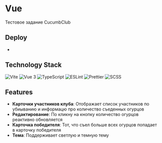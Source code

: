# Vue 

Тестовое задание CucumbClub

## Deploy

- 

## Technology Stack

![Vite](https://img.shields.io/badge/Vite-646CFF?style=for-the-badge&logo=vite&logoColor=white)
![Vue 3](https://img.shields.io/badge/Vue%203-42b883?style=for-the-badge&logo=vue.js&logoColor=white)
![TypeScript](https://img.shields.io/badge/TypeScript-3178C6?style=for-the-badge&logo=typescript&logoColor=white)
![ESLint](https://img.shields.io/badge/ESLint-4B32C3?style=for-the-badge&logo=eslint&logoColor=white)
![Prettier](https://img.shields.io/badge/Prettier-F7B93E?style=for-the-badge&logo=prettier&logoColor=white)
![SCSS](https://img.shields.io/badge/SCSS-hotpink?logo=sass&logoColor=white)

## Features

- **Карточки участников клуба**: Отображает список участников по убиыванию и информацю про количество съеденных огурцов
- **Редактирование**: По кликну на кнопку количество огурцов реактивно обновляется
- **Карточка победителя**: Тот, что съел больше всех огурцов попадает в карточку победителя
- **Тема**: Поддерживает светлую и темную тему